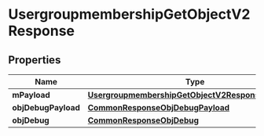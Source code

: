 

# UsergroupmembershipGetObjectV2Response

## Properties

Name | Type | Description | Notes
------------ | ------------- | ------------- | -------------
**mPayload** | [**UsergroupmembershipGetObjectV2ResponseMPayload**](UsergroupmembershipGetObjectV2ResponseMPayload.md) |  | 
**objDebugPayload** | [**CommonResponseObjDebugPayload**](CommonResponseObjDebugPayload.md) |  |  [optional]
**objDebug** | [**CommonResponseObjDebug**](CommonResponseObjDebug.md) |  |  [optional]




